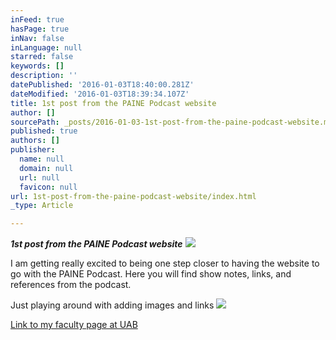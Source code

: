 ```yaml
---
inFeed: true
hasPage: true
inNav: false
inLanguage: null
starred: false
keywords: []
description: ''
datePublished: '2016-01-03T18:40:00.281Z'
dateModified: '2016-01-03T18:39:34.107Z'
title: 1st post from the PAINE Podcast website
author: []
sourcePath: _posts/2016-01-03-1st-post-from-the-paine-podcast-website.md
published: true
authors: []
publisher:
  name: null
  domain: null
  url: null
  favicon: null
url: 1st-post-from-the-paine-podcast-website/index.html
_type: Article

---
```

**_1st post from the PAINE Podcast website_**
![](https://the-grid-user-content.s3-us-west-2.amazonaws.com/f9b0f20b-fdd7-4636-8251-759ba6d85731.jpg)

I am getting really excited to being one step closer to having the website to go with the PAINE Podcast.  Here you will find show notes, links, and references from the podcast.

Just playing around with adding images and links
![](https://the-grid-user-content.s3-us-west-2.amazonaws.com/9881c305-f9da-448a-9eb4-cd634d690f02.jpg)

[Link to my faculty page at UAB][0]

[0]: https://www.uab.edu/shp/cds/physician-assistant/faculty-and-staff/kristopher-maday-ms-pa-c-cnsc